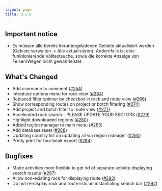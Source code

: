```yaml
---
layout: page
title: 0.5.0
---
```


## Important notice

* Es müssen alle bereits heruntergeladenen Gebiete aktualisiert werden
  (Gebiete verwalten -> Alle aktualisieren). Andernfalls ist
  eine funktionierende Volltextsuche, sowie die korrekte Anzeige von
  Felsen/Wegen nicht gewährleistet.

## What's Changed

* Add username to comment ([#254](https://github.com/yacgroup/yacguide/pull/254))
* Introduce options menu for rock view ([#264](https://github.com/yacgroup/yacguide/pull/264))
* Replaced filter spinner by checkbox in rock and route view ([#266](https://github.com/yacgroup/yacguide/pull/266))
* Show corresponding routes on project or botch filtering ([#274](https://github.com/yacgroup/yacguide/pull/274))
* Add project and botch filter to route view ([#277](https://github.com/yacgroup/yacguide/pull/277))
* Accelerated rock search - PLEASE UPDATE YOUR SECTORS ([#279](https://github.com/yacgroup/yacguide/pull/279))
* Highlight downloaded regions ([#280](https://github.com/yacgroup/yacguide/pull/280))
* Added region manager to main menu ([#283](https://github.com/yacgroup/yacguide/pull/283))
* Add database reset ([#288](https://github.com/yacgroup/yacguide/pull/288))
* Updating country list on updating all via region manager ([#290](https://github.com/yacgroup/yacguide/pull/290))
* Pretty print for tour book export ([#284](https://github.com/yacgroup/yacguide/pull/284))

## Bugfixes

* Made activities more flexible to get rid of separate activity displaying search results ([#267](https://github.com/yacgroup/yacguide/pull/267))
* Allow non-existing rock for displaying route ([#293](https://github.com/yacgroup/yacguide/pull/293))
* Do not re-display rock and route lists on instantiating search bar ([#292](https://github.com/yacgroup/yacguide/pull/292))

